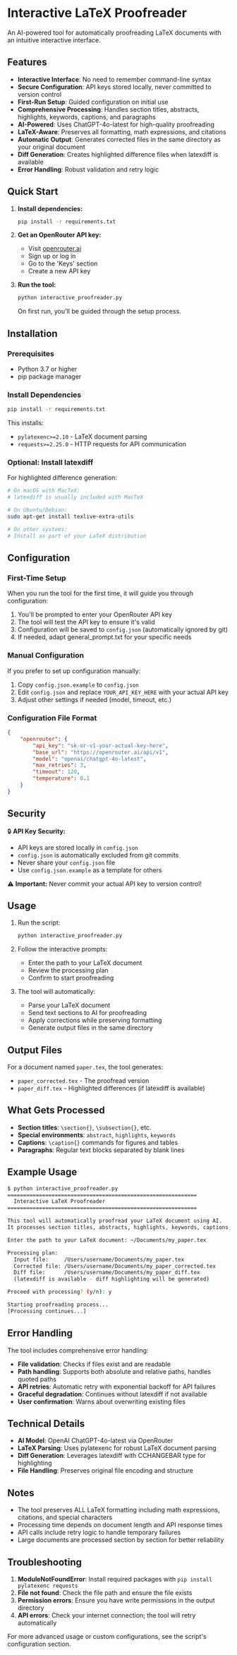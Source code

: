 # Interactive LaTeX Proofreader

An AI-powered tool for automatically proofreading LaTeX documents with an intuitive interactive interface.

## Features

- **Interactive Interface**: No need to remember command-line syntax
- **Secure Configuration**: API keys stored locally, never committed to version control
- **First-Run Setup**: Guided configuration on initial use
- **Comprehensive Processing**: Handles section titles, abstracts, highlights, keywords, captions, and paragraphs
- **AI-Powered**: Uses ChatGPT-4o-latest for high-quality proofreading
- **LaTeX-Aware**: Preserves all formatting, math expressions, and citations
- **Automatic Output**: Generates corrected files in the same directory as your original document
- **Diff Generation**: Creates highlighted difference files when latexdiff is available
- **Error Handling**: Robust validation and retry logic

## Quick Start

1. **Install dependencies:**
   ```bash
   pip install -r requirements.txt
   ```

2. **Get an OpenRouter API key:**
   - Visit [openrouter.ai](https://openrouter.ai/)
   - Sign up or log in
   - Go to the 'Keys' section
   - Create a new API key

3. **Run the tool:**
   ```bash
   python interactive_proofreader.py
   ```
   
   On first run, you'll be guided through the setup process.

## Installation

### Prerequisites
- Python 3.7 or higher
- pip package manager

### Install Dependencies
```bash
pip install -r requirements.txt
```

This installs:
- `pylatexenc>=2.10` - LaTeX document parsing
- `requests>=2.25.0` - HTTP requests for API communication

### Optional: Install latexdiff
For highlighted difference generation:

```bash
# On macOS with MacTeX:
# latexdiff is usually included with MacTeX

# On Ubuntu/Debian:
sudo apt-get install texlive-extra-utils

# On other systems:
# Install as part of your LaTeX distribution
```

## Configuration

### First-Time Setup
When you run the tool for the first time, it will guide you through configuration:

1. You'll be prompted to enter your OpenRouter API key
2. The tool will test the API key to ensure it's valid
3. Configuration will be saved to `config.json` (automatically ignored by git)
4. If needed, adapt general_prompt.txt for your specific needs

### Manual Configuration
If you prefer to set up configuration manually:

1. Copy `config.json.example` to `config.json`
2. Edit `config.json` and replace `YOUR_API_KEY_HERE` with your actual API key
3. Adjust other settings if needed (model, timeout, etc.)

### Configuration File Format
```json
{
    "openrouter": {
        "api_key": "sk-or-v1-your-actual-key-here",
        "base_url": "https://openrouter.ai/api/v1",
        "model": "openai/chatgpt-4o-latest",
        "max_retries": 3,
        "timeout": 120,
        "temperature": 0.1
    }
}
```

## Security

🔒 **API Key Security:**
- API keys are stored locally in `config.json`
- `config.json` is automatically excluded from git commits
- Never share your `config.json` file
- Use `config.json.example` as a template for others

⚠️ **Important:** Never commit your actual API key to version control!

## Usage

1. Run the script:
   ```bash
   python interactive_proofreader.py
   ```

2. Follow the interactive prompts:
   - Enter the path to your LaTeX document
   - Review the processing plan
   - Confirm to start proofreading

3. The tool will automatically:
   - Parse your LaTeX document
   - Send text sections to AI for proofreading
   - Apply corrections while preserving formatting
   - Generate output files in the same directory

## Output Files

For a document named `paper.tex`, the tool generates:

- `paper_corrected.tex` - The proofread version
- `paper_diff.tex` - Highlighted differences (if latexdiff is available)

## What Gets Processed

- **Section titles**: `\section{}`, `\subsection{}`, etc.
- **Special environments**: `abstract`, `highlights`, `keywords`
- **Captions**: `\caption{}` commands for figures and tables
- **Paragraphs**: Regular text blocks separated by blank lines

## Example Usage

```bash
$ python interactive_proofreader.py
============================================================
  Interactive LaTeX Proofreader
============================================================

This tool will automatically proofread your LaTeX document using AI.
It processes section titles, abstracts, highlights, keywords, captions, and paragraphs.

Enter the path to your LaTeX document: ~/Documents/my_paper.tex

Processing plan:
  Input file:     /Users/username/Documents/my_paper.tex
  Corrected file: /Users/username/Documents/my_paper_corrected.tex
  Diff file:      /Users/username/Documents/my_paper_diff.tex
  (latexdiff is available - diff highlighting will be generated)

Proceed with processing? (y/n): y

Starting proofreading process...
[Processing continues...]
```

## Error Handling

The tool includes comprehensive error handling:

- **File validation**: Checks if files exist and are readable
- **Path handling**: Supports both absolute and relative paths, handles quoted paths
- **API retries**: Automatic retry with exponential backoff for API failures
- **Graceful degradation**: Continues without latexdiff if not available
- **User confirmation**: Warns about overwriting existing files

## Technical Details

- **AI Model**: OpenAI ChatGPT-4o-latest via OpenRouter
- **LaTeX Parsing**: Uses pylatexenc for robust LaTeX document parsing
- **Diff Generation**: Leverages latexdiff with CCHANGEBAR type for highlighting
- **File Handling**: Preserves original file encoding and structure

## Notes

- The tool preserves ALL LaTeX formatting including math expressions, citations, and special characters
- Processing time depends on document length and API response times
- API calls include retry logic to handle temporary failures
- Large documents are processed section by section for better reliability

## Troubleshooting

1. **ModuleNotFoundError**: Install required packages with `pip install pylatexenc requests`
2. **File not found**: Check the file path and ensure the file exists
3. **Permission errors**: Ensure you have write permissions in the output directory
4. **API errors**: Check your internet connection; the tool will retry automatically

For more advanced usage or custom configurations, see the script's configuration section.
